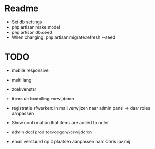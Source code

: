 # Readme
- Set db settings
- php artisan make:model
- php artisan db:seed
- When changing: php artisan migrate:refresh --seed

# TODO
- mobile responsive
- multi lang
- zoekvenster
- items uit bestelling verwijderen
- registratie afwerken: In mail verwijzen naar admin panel -> daar roles aanpassen
- Show confirmation that items are added to order
- admin deel prod toevoegen/verwijderen

- email verstuurd op 3 plaatsen aanpassen naar Chris ipv mij
